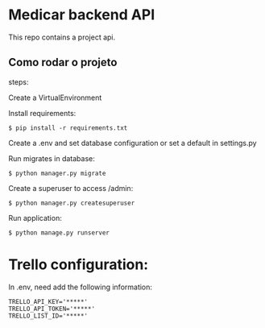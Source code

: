 # Medicar backend API
This repo contains a project api.

## Como rodar o projeto

steps:

Create a VirtualEnvironment

Install requirements:
```
$ pip install -r requirements.txt
```

Create a .env and set database configuration or set a default in settings.py

Run migrates in database:
```
$ python manager.py migrate
```

Create a superuser to access /admin:
```
$ python manager.py createsuperuser
```

Run application:
```
$ python manage.py runserver
```

# Trello configuration:

In .env, need add the following information:
```
TRELLO_API_KEY='*****'
TRELLO_API_TOKEN='*****'
TRELLO_LIST_ID='*****'
```